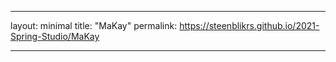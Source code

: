 ---

layout: minimal
title: "MaKay"
permalink: https://steenblikrs.github.io/2021-Spring-Studio/MaKay

---